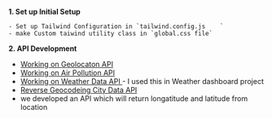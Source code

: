 


**1. Set up Initial Setup**

    - Set up Tailwind Configuration in `tailwind.config.js    `
    - make Custom taiwind utility class in `global.css file`
    
**2. API Development**

- [Working on Geolocaton API ](https://developer.mozilla.org/en-US/docs/Web/API/Geolocation_API)
- [Working on Air Pollution API ](https://openweathermap.org/api/air-pollution)
- [Working on Weather Data API ](https://openweathermap.org/current) - I used this in Weather dashboard project
- [Reverse Geocodeing City Data API ](https://www.bigdatacloud.com/free-api/free-reverse-geocode-to-city-api#introduction)
- we developed an API which will return longatitude and latitude from location